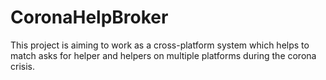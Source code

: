 # CoronaHelpBroker
This project is aiming to work as a cross-platform system which helps to match asks for helper and helpers on multiple platforms during the corona crisis.
